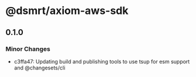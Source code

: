 # @dsmrt/axiom-aws-sdk

## 0.1.0

### Minor Changes

- c3ffa47: Updating build and publishing tools to use tsup for esm support and @changesets/cli
